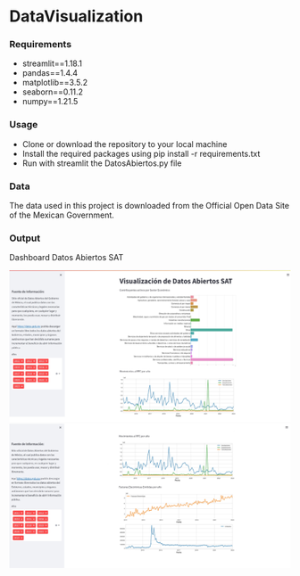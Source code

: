 # DataVisualization

### Requirements
- streamlit==1.18.1
- pandas==1.4.4
- matplotlib==3.5.2
- seaborn==0.11.2
- numpy==1.21.5

### Usage
- Clone or download the repository to your local machine
- Install the required packages using pip install -r requirements.txt
- Run with streamlit the DatosAbiertos.py file

### Data
The data used in this project is downloaded from the Official Open Data Site of the Mexican Government.

### Output
Dashboard Datos Abiertos SAT

<img src="images/image1.jpg">

<img src="images/image2.jpg">


